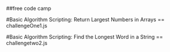 ##free code camp

#Basic Algorithm Scripting: Return Largest Numbers in Arrays == challengeOne1.js

#Basic Algorithm Scripting: Find the Longest Word in a String == challengetwo2.js
